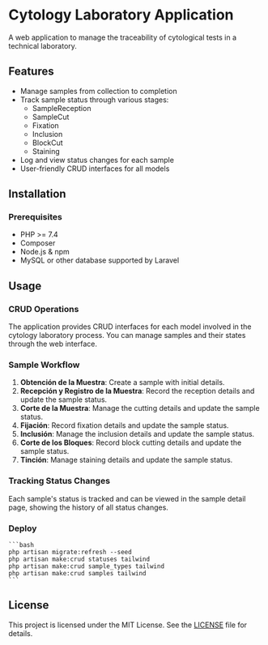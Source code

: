 # Cytology Laboratory Application

A web application to manage the traceability of cytological tests in a technical laboratory.

## Features

- Manage samples from collection to completion
- Track sample status through various stages:
    - SampleReception
    - SampleCut
    - Fixation
    - Inclusion
    - BlockCut
    - Staining
- Log and view status changes for each sample
- User-friendly CRUD interfaces for all models

## Installation

### Prerequisites

- PHP >= 7.4
- Composer
- Node.js & npm
- MySQL or other database supported by Laravel

## Usage

### CRUD Operations

The application provides CRUD interfaces for each model involved in the cytology laboratory process. You can manage samples and their states through the web interface.

### Sample Workflow

1. **Obtención de la Muestra**: Create a sample with initial details.
2. **Recepción y Registro de la Muestra**: Record the reception details and update the sample status.
3. **Corte de la Muestra**: Manage the cutting details and update the sample status.
4. **Fijación**: Record fixation details and update the sample status.
5. **Inclusión**: Manage the inclusion details and update the sample status.
6. **Corte de los Bloques**: Record block cutting details and update the sample status.
7. **Tinción**: Manage staining details and update the sample status.

### Tracking Status Changes

Each sample's status is tracked and can be viewed in the sample detail page, showing the history of all status changes.

### Deploy
    ```bash
    php artisan migrate:refresh --seed
    php artisan make:crud statuses tailwind
    php artisan make:crud sample_types tailwind
    php artisan make:crud samples tailwind
    ```

## License

This project is licensed under the MIT License. See the [LICENSE](LICENSE) file for details.
